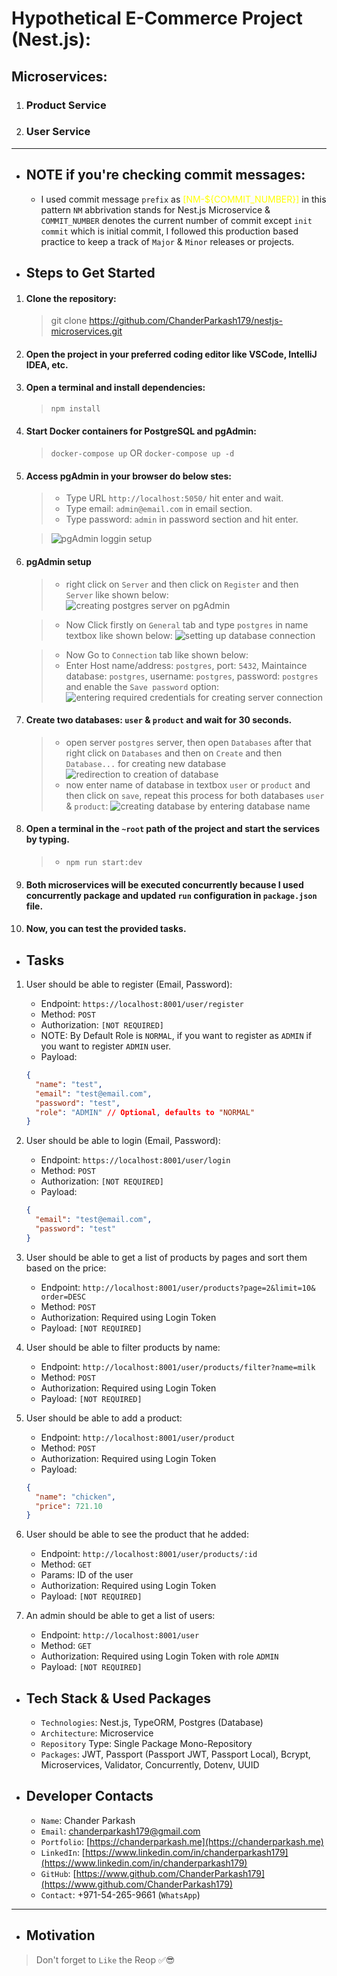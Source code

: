 # Hypothetical E-Commerce Project (Nest.js):
## Microservices:
1. ### Product Service
2. ### User Service

---

* ## NOTE if you're checking commit messages:
    * I used commit message `prefix` as <span style="color:yellow;"> [NM-${COMMIT_NUMBER}] </span> in this pattern `NM` abbrivation stands for Nest.js Microservice & `COMMIT_NUMBER` denotes the current number of commit except `init commit` which is initial commit, I followed this production based practice to keep a track of `Major` & `Minor` releases or projects.

* ## Steps to Get Started

1. #### Clone the repository:
    > git clone https://github.com/ChanderParkash179/nestjs-microservices.git

2. #### Open the project in your preferred coding editor like VSCode, IntelliJ IDEA, etc.

3. #### Open a terminal and install dependencies:
    > `npm install`

4. #### Start Docker containers for PostgreSQL and pgAdmin:
    > `docker-compose up` OR `docker-compose up -d`

5. #### Access pgAdmin in your browser do below stes:
    > * Type URL `http://localhost:5050/` hit enter and wait.
    > * Type email:  `admin@email.com` in email section.
    > * Type password: `admin` in password section and hit enter.

    > ![pgAdmin loggin setup](git_images/image.png)

6. #### pgAdmin setup
    > * right click on `Server` and then click on `Register` and then `Server` like shown below:
        ![creating postgres server on pgAdmin](git_images/image-1.png) 

    > * Now Click firstly on `General` tab and type `postgres` in name textbox like shown below:
        ![setting up database connection](git_images/image-2.png)

    > * Now Go to `Connection` tab like shown below:
    > * Enter Host name/address: `postgres`, port: `5432`, Maintaince database: `postgres`, username: `postgres`, password: `postgres` and enable the `Save password` option:
        ![entering required credentials for creating server connection](git_images/image-5.png)
        
7. #### Create two databases: `user` & `product` and wait for 30 seconds.
    > * open server `postgres` server, then open `Databases` after that right click on `Databases` and then on `Create` and then `Database...` for creating new database
        ![redirection to creation of database](git_images/image-6.png) 
    > * now enter name of database in textbox `user` or `product` and then click on `save`, repeat this process for both databases `user` & `product`:
        ![creating database by entering database name](git_images/image-7.png)

8. #### Open a terminal in the `~root` path of the project and start the services by typing.
    > * `npm run start:dev`

9. #### Both microservices will be executed concurrently because I used concurrently package and updated `run` configuration in `package.json` file.

10. #### Now, you can test the provided tasks.

* ## Tasks

1. User should be able to register (Email, Password):
    - Endpoint:  `https://localhost:8001/user/register`
    - Method: `POST`
    - Authorization: `[NOT REQUIRED]`
    - NOTE: By Default Role is `NORMAL`, if you want to register as `ADMIN` if you want to register `ADMIN` user.
    - Payload:
     ```json
     {
       "name": "test",
       "email": "test@email.com",
       "password": "test",
       "role": "ADMIN" // Optional, defaults to "NORMAL"
     }
     ```

2. User should be able to login (Email, Password):
    - Endpoint: `https://localhost:8001/user/login`
    - Method: `POST`
    - Authorization: `[NOT REQUIRED]`
    - Payload:
     ```json
     {
       "email": "test@email.com",
       "password": "test"
     }
     ```

3. User should be able to get a list of products by pages and sort them based on the price:
    - Endpoint: `http://localhost:8001/user/products?page=2&limit=10&   order=DESC`
    - Method: `POST`
    - Authorization: Required using Login Token
    - Payload: `[NOT REQUIRED]`
    
4. User should be able to filter products by name:
    - Endpoint: `http://localhost:8001/user/products/filter?name=milk`
    - Method: `POST`
    - Authorization: Required using Login Token
    - Payload: `[NOT REQUIRED]`

5. User should be able to add a product:
    - Endpoint: `http://localhost:8001/user/product`
    - Method: `POST`
    - Authorization: Required using Login Token
    - Payload:
     ```json
     {
       "name": "chicken",
       "price": 721.10
     }
     ```

6. User should be able to see the product that he added:
    - Endpoint: `http://localhost:8001/user/products/:id`
    - Method: `GET`
    - Params: ID of the user
    - Authorization: Required using Login Token
    - Payload: `[NOT REQUIRED]`

7. An admin should be able to get a list of users:
    - Endpoint: `http://localhost:8001/user`
    - Method: `GET`
    - Authorization: Required using Login Token with role `ADMIN`
    - Payload: `[NOT REQUIRED]`

* ## Tech Stack & Used Packages

    - `Technologies`: Nest.js, TypeORM, Postgres (Database)
    - `Architecture`: Microservice
    - `Repository` Type: Single Package Mono-Repository
    - `Packages`: JWT, Passport (Passport JWT, Passport Local), Bcrypt, Microservices, Validator, Concurrently, Dotenv, UUID

* ## Developer Contacts

    - `Name`: Chander Parkash
    - `Email`: chanderparkash179@gmail.com
    - `Portfolio`: [https://chanderparkash.me](https://chanderparkash.me)
    - `LinkedIn`: [https://www.linkedin.com/in/chanderparkash179](https://www.linkedin.com/in/chanderparkash179)
    - `GitHub`: [https://www.github.com/ChanderParkash179](https://www.github.com/ChanderParkash179)
    - `Contact`: +971-54-265-9661 (`WhatsApp`)

---

* ## Motivation
> Don't forget to `Like` the Reop ✅😎
